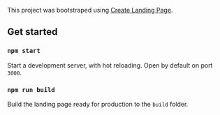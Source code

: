 This project was bootstraped using [Create Landing Page](https://github.com/kevindantas/create-landing-page).

## Get started

### `npm start`

Start a development server, with hot reloading.
Open by default on port `3000`.

### `npm run build`

Build the landing page ready for production to the `build` folder.
